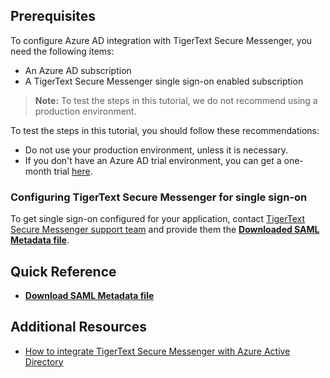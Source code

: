 ## Prerequisites

To configure Azure AD integration with TigerText Secure Messenger, you need the following items:

- An Azure AD subscription
- A TigerText Secure Messenger single sign-on enabled subscription

> **Note:**
> To test the steps in this tutorial, we do not recommend using a production environment.

To test the steps in this tutorial, you should follow these recommendations:

- Do not use your production environment, unless it is necessary.
- If you don't have an Azure AD trial environment, you can get a one-month trial [here](https://azure.microsoft.com/pricing/free-trial/).

### Configuring TigerText Secure Messenger for single sign-on

To get single sign-on configured for your application, contact [TigerText Secure Messenger support team](mailTo:prosupport@tigertext.com) and provide them the **[Downloaded SAML Metadata file](%metadata:metadataDownloadUrl%)**.


## Quick Reference

* **[Download SAML Metadata file](%metadata:metadataDownloadUrl%)**

## Additional Resources

* [How to integrate TigerText Secure Messenger with Azure Active Directory](https://docs.microsoft.com/azure/active-directory/active-directory-saas-tigertext-tutorial)
